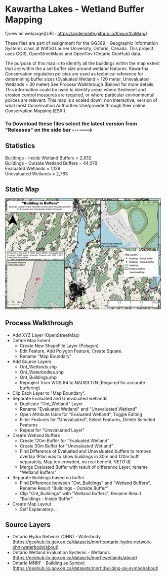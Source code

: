 # Kawartha Lakes - Wetland Buffer Mapping

![view as webpage](URL: https://anderwhite.github.io/KawarthaMap/)

These files are part of assignment for the GG369 - Geographic Information Systems class at Wilfrid Laurier University, Ontario, Canada. This project uses GQIS, OpenStreetMaps and OpenGov (Ontario GeoHub) data.

The purpose of this map is to identify all the buildings within the map extent that are within the a set buffer size around wetland features. Kawartha Conservation regulation policies are used as technical reference for determining buffer sizes (Evaluated Wetland = 120 meter, Unevaluated Wetlands = 30 meter).See Process Walkthrough (Below) for more details. This information could be used to identify areas where Sediment and erosion control measures are required, or where particular environmental polices are relevant. This map is a scaled down, non interactive, version of what most Conservation Authorities Use/provide through their online Conservation Mapping (ESRI). 

### To Download these files select the latest version from "Releases" on the side bar ------> 

## Statistics
Buildings - Inside Wetland Buffers = 2,832 <br/>
Buildings - Outside Wetland Buffers = 44,079 <br/>
Evaluated Wetlands = 1,128 <br/>
Unevaluated Wetlands = 2,763 <br/>

## Static Map

![GG369 Map 1](./images/GG369_WetlandMap.jpg "Open in New tab to Enlarge")

## Process Walkthrough
- Add XYZ Layer (OpenStreetMap)
- Define Map Extent
     - Create New ShapeFile Layer (Polygon)
     - Edit Feature, Add Polygon Feature, Create Square.
     - Rename "Map Boundary"
- Add Source Layers
    - Ont_Wetlands.shp
    - Ont_Waterbodies.shp
    - Ont_Buildings.shp
    - Reproject from WGS 84 to NAD83 17N (Required for accurate buffering)
- Clip Each Layer to "Map Boundary".
- Separate Evaluated and Unevaluated wetlands
    - Duplicate "Ont_Wetland" Layer
    - Rename "Evaluated Wetland" and "Unevaluated Wetland"
    - Open Attribute table for "Evaluated Wetland", Toggle Editing
    - Filter Features for "Unevaluated", Select Features, Delete Selected Features
    - Repeat for "Unevaluated Layer"
- Create Wetland Buffers
    - Create 120m Buffer for "Evaluated Wetland" 
    - Create 30m Buffer for "Unevaluated Wetland"
    - Find Difference of Evaluated and Unevaluated buffers to remove overlap
    (Plan was to show buildings in 30m and 120m buff separately, Map too crowded, no real benefit, VETO'd)
    - Merge Evaluated Buffer with result of difference Layer, rename "Wetland Buffers"
- Separate Buildings based on buffer
    - Find Difference between "Ont_Buildings" and "Wetland Buffers", Rename Result "Buildings - Outside Buffer"
    - Clip "Ont_Buildings" with "Wetland Buffers", Rename Result "Buildings - Inside Buffer"
- Create Map Layout
    - Self Explanatory...

## Source Layers
- Ontario Hydro Network (OHN) - Waterbody <br/>
 (https://geohub.lio.gov.on.ca/datasets/mnrf::ontario-hydro-network-ohn-waterbody/about) 
- Ontario Wetland Evaluation Systems - Wetlands <br/>
 (https://geohub.lio.gov.on.ca/datasets/mnrf::wetlands/about) 
- Ontario MNRF - Building as Symbol <br/>
 (https://geohub.lio.gov.on.ca/datasets/mnrf::building-as-symbol/about) 
